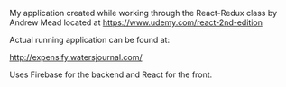 My application created while working through the
React-Redux class by Andrew Mead located at
https://www.udemy.com/react-2nd-edition

Actual running application can be found at:

http://expensify.watersjournal.com/

Uses Firebase for the backend and React for the front.
